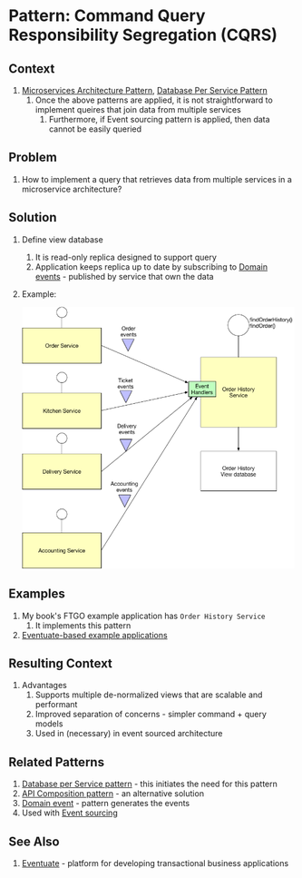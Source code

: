 # Pattern: Command Query Responsibility Segregation (CQRS) #
## Context ##
1. [Microservices Architecture Pattern](https://microservices.io/patterns/microservices.html), [Database Per Service Pattern](https://microservices.io/patterns/data/database-per-service.html)
	1. Once the above patterns are applied, it is not straightforward to implement queires that join data from multiple services
		1. Furthermore, if Event sourcing pattern is applied, then data cannot be easily queried

## Problem ##
1. How to implement a query that retrieves data from multiple services in a microservice architecture?

## Solution ##
1. Define view database
	1. It is read-only replica designed to support query
	2. Application keeps replica up to date by subscribing to [Domain events](https://microservices.io/patterns/data/domain-event.html) - published by service that own the data
2. Example:

	![query_side_service](query_side_service.png)

## Examples ##
1. My book's FTGO example application has `Order History Service`
	1. It implements this pattern
2. [Eventuate-based example applications](http://eventuate.io/exampleapps.html)

## Resulting Context ##
1. Advantages
	1. Supports multiple de-normalized views that are scalable and performant
	2. Improved separation of concerns - simpler command + query models
	3. Used in (necessary) in event sourced architecture

## Related Patterns ##
1. [Database per Service pattern](https://microservices.io/patterns/data/database-per-service.html) - this initiates the need for this pattern
2. [API Composition pattern](https://microservices.io/patterns/data/api-composition.html) - an alternative solution
3. [Domain event](https://microservices.io/patterns/data/domain-event.html) - pattern generates the events
4. Used with [Event sourcing](https://microservices.io/patterns/data/event-sourcing.html)

## See Also ##
1. [Eventuate](http://eventuate.io/) - platform for developing transactional business applications